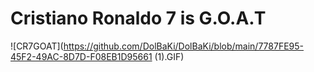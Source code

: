 # Cristiano Ronaldo 7 is G.O.A.T

![CR7GOAT](https://github.com/DolBaKi/DolBaKi/blob/main/7787FE95-45F2-49AC-8D7D-F08EB1D95661 (1).GIF)
